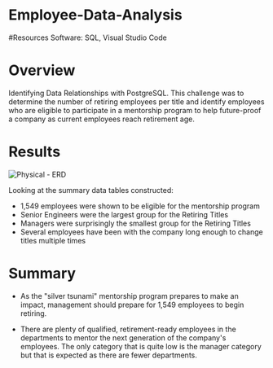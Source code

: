 # Employee-Data-Analysis

#Resources
Software: SQL, Visual Studio Code

# Overview
Identifying Data Relationships with PostgreSQL. This challenge was to determine the number of retiring employees per title and identify employees who are eligible to participate in a mentorship program to help future-proof a company as current employees reach retirement age.

# Results
![Physical - ERD](https://user-images.githubusercontent.com/79225731/221190098-3b01bff5-86ae-41f7-a61f-8fb091ad8f15.png)

Looking at the summary data tables constructed:
- 1,549 employees were shown to be eligible for the mentorship program
- Senior Engineers were the largest group for the Retiring Titles
- Managers were surprisingly the smallest group for the Retiring Titles
- Several employees have been with the company long enough to change titles multiple times

# Summary
- As the "silver tsunami" mentorship program prepares to make an impact, management should prepare for 1,549 employees to begin retiring.

- There are plenty of qualified, retirement-ready employees in the departments to mentor the next generation of the company's employees. The only category that is quite low is the manager category but that is expected as there are fewer departments. 
